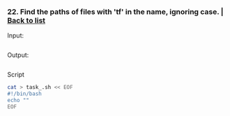 ### <a id='task_22'>22. Find the paths of files with 'tf' in the name, ignoring case.</a>  |  [Back to list](#back_to_list)

Input:
``` bash

```

Output:
```

```

Script
``` bash
cat > task_.sh << EOF
#!/bin/bash
echo ""
EOF
```
